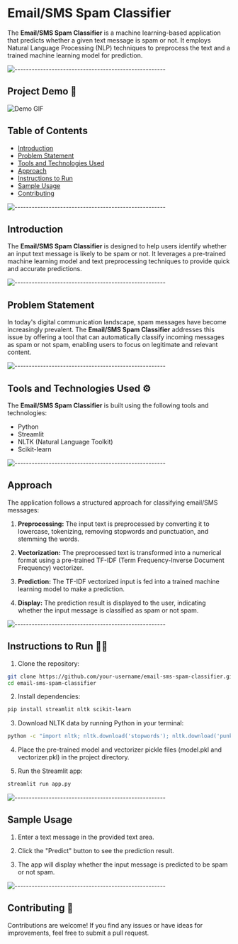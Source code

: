 # Email/SMS Spam Classifier

The **Email/SMS Spam Classifier** is a machine learning-based application that predicts whether a given text message is spam or not. It employs Natural Language Processing (NLP) techniques to preprocess the text and a trained machine learning model for prediction.

![-----------------------------------------------------](https://raw.githubusercontent.com/andreasbm/readme/master/assets/lines/colored.png)

## Project Demo 🎥

![Demo GIF](demo.gif)

## Table of Contents
- [Introduction](#introduction)
- [Problem Statement](#problem-statement)
- [Tools and Technologies Used](#tools-and-technologies-used)
- [Approach](#approach)
- [Instructions to Run](#instructions-to-run)
- [Sample Usage](#sample-usage)
- [Contributing](#contributing)

![-----------------------------------------------------](https://raw.githubusercontent.com/andreasbm/readme/master/assets/lines/colored.png)

## Introduction

The **Email/SMS Spam Classifier** is designed to help users identify whether an input text message is likely to be spam or not. It leverages a pre-trained machine learning model and text preprocessing techniques to provide quick and accurate predictions.

![-----------------------------------------------------](https://raw.githubusercontent.com/andreasbm/readme/master/assets/lines/colored.png)

## Problem Statement

In today's digital communication landscape, spam messages have become increasingly prevalent. The **Email/SMS Spam Classifier** addresses this issue by offering a tool that can automatically classify incoming messages as spam or not spam, enabling users to focus on legitimate and relevant content.

![-----------------------------------------------------](https://raw.githubusercontent.com/andreasbm/readme/master/assets/lines/colored.png)

## Tools and Technologies Used ⚙️

The **Email/SMS Spam Classifier** is built using the following tools and technologies:

- Python
- Streamlit
- NLTK (Natural Language Toolkit)
- Scikit-learn

![-----------------------------------------------------](https://raw.githubusercontent.com/andreasbm/readme/master/assets/lines/colored.png)

## Approach

The application follows a structured approach for classifying email/SMS messages:

1. **Preprocessing:** The input text is preprocessed by converting it to lowercase, tokenizing, removing stopwords and punctuation, and stemming the words.

2. **Vectorization:** The preprocessed text is transformed into a numerical format using a pre-trained TF-IDF (Term Frequency-Inverse Document Frequency) vectorizer.

3. **Prediction:** The TF-IDF vectorized input is fed into a trained machine learning model to make a prediction.

4. **Display:** The prediction result is displayed to the user, indicating whether the input message is classified as spam or not spam.

![-----------------------------------------------------](https://raw.githubusercontent.com/andreasbm/readme/master/assets/lines/colored.png)

## Instructions to Run 🏃‍♂️

1. Clone the repository:

```bash
git clone https://github.com/your-username/email-sms-spam-classifier.git
cd email-sms-spam-classifier
```

2. Install dependencies:

```bash
pip install streamlit nltk scikit-learn
```

3. Download NLTK data by running Python in your terminal:

```bash
python -c "import nltk; nltk.download('stopwords'); nltk.download('punkt')"
```

4. Place the pre-trained model and vectorizer pickle files (model.pkl and vectorizer.pkl) in the project directory.

5. Run the Streamlit app:

```bash
streamlit run app.py
```
![-----------------------------------------------------](https://raw.githubusercontent.com/andreasbm/readme/master/assets/lines/colored.png)

## Sample Usage

1. Enter a text message in the provided text area.

2. Click the "Predict" button to see the prediction result.

3. The app will display whether the input message is predicted to be spam or not spam.

![-----------------------------------------------------](https://raw.githubusercontent.com/andreasbm/readme/master/assets/lines/colored.png)

## Contributing 🛂

Contributions are welcome! If you find any issues or have ideas for improvements, feel free to submit a pull request.




